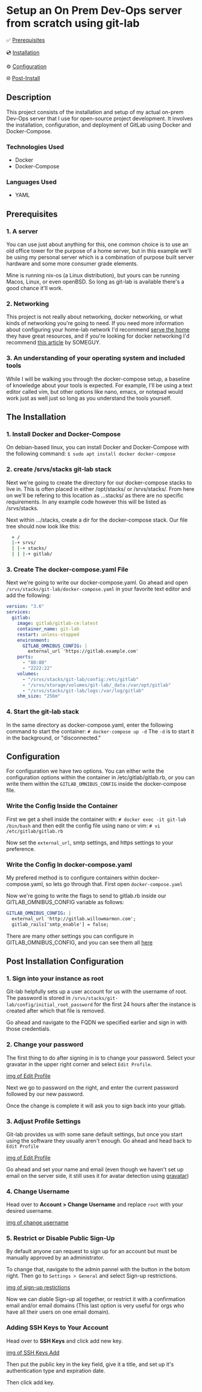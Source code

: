 # Setup an On Prem Dev-Ops server from scratch using git-lab

✅ [Prerequisites](#prerequisites)

💿 [Installation](#installation)

⚙️ [Configuration](#configuration)

🌐 [Post-Install](#post-install)

## Description

This project consists of the installation and setup of my actual on-prem Dev-Ops
server that I use for open-source project development. It involves the installation,
configuration, and deployment of GitLab using Docker and Docker-Compose.

### Technologies Used

- Docker
- Docker-Compose

### Languages Used

- YAML

<H2 id="prerequisites">Prerequisites</H2>

### 1. A server

You can use just about anything for this, one common choice is to use an old
office tower for the purpose of a home server, but in this example we'll be using
my personal server which is a combination of purpose built server hardware and
some more consumer grade elements.

Mine is running nix-os (a Linux distribution), but yours can be running Macos, Linux,
or even openBSD. So long as git-lab is available there's a good chance it'll work.

### 2. Networking

This project is not really about networking, docker networking, or what kinds of
networking you're going to need. If you need more information about configuring your
home-lab network I'd recommend [serve the home]() they have great resources, and
if you're looking for docker networking I'd recommend [this article]() by SOMEGUY.

### 3. An understanding of your operating system and included tools

While I will be walking you through the docker-compose setup, a baseline of
knowledge about your tools is expected. For example, I'll be using a text editor
called vim, but other options like nano, emacs, or notepad would work just as
well just so long as you understand the tools yourself.

<H2 id="installation">The Installation</H2>

### 1. Install Docker and Docker-Compose

On debian-based linux, you can install Docker and Docker-Compose with the
following command:
`$ sudo apt install docker docker-compose`

### 2. create /srvs/stacks git-lab stack

Next we're going to create the directory for our docker-compose stacks to live in.
This is often placed in either /opt/stacks/ or /srvs/stacks/. From here on we'll
be refering to this location as ...stacks/ as there are no specific requirements.
In any example code however this will be listed as /srvs/stacks.

Next within .../stacks, create a dir for the docker-compose stack. Our file tree
should now look like this:

```sh
  + /
  |-+ srvs/
  | |-+ stacks/
  | | |-+ gitlab/
```

### 3. Create The docker-compose.yaml File

Next we're going to write our docker-compose.yaml. Go ahead and open
`/srvs/stacks/git-lab/docker-compose.yaml` in your favorite text editor
and add the following:

```yaml
version: "3.6"
services:
  gitlab:
    image: gitlab/gitlab-ce:latest
    container_name: git-lab
    restart: unless-stopped
    environment:
      GITLAB_OMNIBUS_CONFIG: |
        external_url 'https://gitlab.example.com'
    ports:
      - "80:80"
      - "2222:22"
    volumes:
      - "/srvs/stacks/git-lab/config:/etc/gitlab"
      - "/srvs/storage/volumes/git-lab/_data:/var/opt/gitlab"
      - "/srvs/stacks/git-lab/logs:/var/log/gitlab"
    shm_size: "256m"
```

### 4. Start the git-lab stack

In the same directory as docker-compose.yaml, enter the following command to
start the container:
`# docker-compose up -d`
The `-d` is to start it in the background, or "disconnected."

<H2 id="configuration">Configuration</H2>

For configuration we have two options. You can either write the configuration
options within the container in /etc/gitlab/gitlab.rb, or you can write them
within the `GITLAB_OMNIBUS_CONFIG` inside the docker-compose file.

### Write the Config Inside the Container

First we get a shell inside the container with:
`# docker exec -it git-lab /bin/bash`
and then edit the config file using nano or vim:
`# vi /etc/gitlab/gitlab.rb`

Now set the `external_url`, smtp settings, and https settings to your preference.

### Write the Config In docker-compose.yaml

My prefered method is to configure containers within docker-compose.yaml, so
lets go through that. First open `docker-compose.yaml`

Now we're going to write the flags to send to gitlab.rb inside our GITLAB_OMNIBUS_CONFIG
variable as follows:

```yaml
GITLAB_OMNIBUS_CONFIG: |
  external_url 'http://gitlab.willowmarmon.com';
  gitlab_rails['smtp_enable'] = false;
```

There are many other settings you can configure in GITLAB_OMNIBUS_CONFIG, and
you can see them all [here](https://gitlab.com/gitlab-org/omnibus-gitlab/blob/master/files/gitlab-config-template/gitlab.rb.template)

<H2 id="post-install">Post Installation Configuration</H2>

### 1. Sign into your instance as root

Git-lab helpfully sets up a user account for us with the username of root. The password
is stored in `/srvs/stacks/git-lab/config/initial_root_password` for the first 24
hours after the instance is created after which that file is removed.

Go ahead and navigate to the FQDN we specified earlier and sign in with those credentials.

### 2. Change your password

The first thing to do after signing in is to change your password. Select your gravatar
in the upper right corner and select `Edit Profile`.

[img of Edit Profile]()

Next we go to password on the right, and enter the current password followed by our
new password.

Once the change is complete it will ask you to sign back into your gitlab.

### 3. Adjust Profile Settings

Git-lab provides us with some sane default settings, but once you start using the
software they usually aren't enough. Go ahead and head back to `Edit Profile`

[img of Edit Profile]()

Go ahead and set your name and email (even though we haven't set up email on the
server side, it still uses it for avatar detection using [gravatar](https://gravatar.com))

### 4. Change Username

Head over to **Account > Change Username** and replace `root` with your desired
username.

[img of change username]()

### 5. Restrict or Disable Public Sign-Up

By default anyone can request to sign up for an account but must be manually
approved by an administrator.

To change that, navigate to the admin pannel with the button in the botom right.
Then go to `Settings > General` and select Sign-up restrictions.

[img of sign-up restictions]()

Now we can diable Sign-up all together, or restrict it with a confirmation email
and/or email domains (This last option is very useful for orgs who have all their
users on one email domain).

### Adding SSH Keys to Your Account

Head over to **SSH Keys** and click add new key.

[img of SSH Keys Add]()

Then put the public key in the key field, give it a title, and set up it's
authentication type and expiration date.

Then click add key.

###
